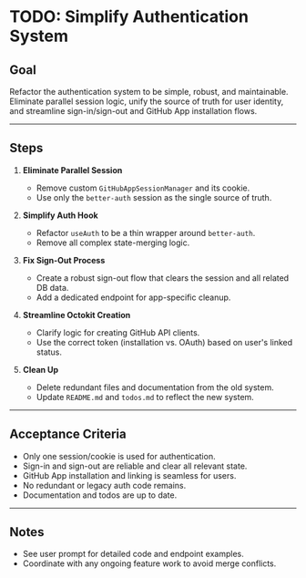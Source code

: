# TODO: Simplify Authentication System

## Goal
Refactor the authentication system to be simple, robust, and maintainable. Eliminate parallel session logic, unify the source of truth for user identity, and streamline sign-in/sign-out and GitHub App installation flows.

---

## Steps

1. **Eliminate Parallel Session**
   - Remove custom `GitHubAppSessionManager` and its cookie.
   - Use only the `better-auth` session as the single source of truth.

2. **Simplify Auth Hook**
   - Refactor `useAuth` to be a thin wrapper around `better-auth`.
   - Remove all complex state-merging logic.

3. **Fix Sign-Out Process**
   - Create a robust sign-out flow that clears the session and all related DB data.
   - Add a dedicated endpoint for app-specific cleanup.

4. **Streamline Octokit Creation**
   - Clarify logic for creating GitHub API clients.
   - Use the correct token (installation vs. OAuth) based on user's linked status.

5. **Clean Up**
   - Delete redundant files and documentation from the old system.
   - Update `README.md` and `todos.md` to reflect the new system.

---

## Acceptance Criteria
- Only one session/cookie is used for authentication.
- Sign-in and sign-out are reliable and clear all relevant state.
- GitHub App installation and linking is seamless for users.
- No redundant or legacy auth code remains.
- Documentation and todos are up to date.

---

## Notes
- See user prompt for detailed code and endpoint examples.
- Coordinate with any ongoing feature work to avoid merge conflicts. 